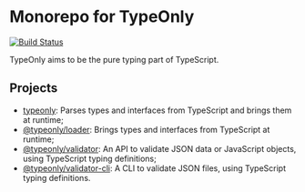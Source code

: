 # Monorepo for TypeOnly

[![Build Status](https://travis-ci.com/paroi-tech/typeonly.svg?branch=master)](https://travis-ci.com/paroi-tech/typeonly)

TypeOnly aims to be the pure typing part of TypeScript.

## Projects

* [typeonly](https://github.com/paroi-tech/typeonly/tree/master/typeonly): Parses types and interfaces from TypeScript and brings them at runtime;
* [@typeonly/loader](https://github.com/paroi-tech/typeonly/tree/master/loader): Brings types and interfaces from TypeScript at runtime;
* [@typeonly/validator](https://github.com/paroi-tech/typeonly/tree/master/validator): An API to validate JSON data or JavaScript objects, using TypeScript typing definitions;
* [@typeonly/validator-cli](https://github.com/paroi-tech/typeonly/tree/master/validator-cli): A CLI to validate JSON files, using TypeScript typing definitions.
